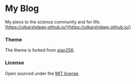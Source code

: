 # My Blog

My piece to the science community and for life. [https://utkarshdeep.github.io/](https://utkarshdeep.github.io/)

### Theme

The theme is forked from [qian256](https://github.com/qian256/qian256.github.io).

### License

Open sourced under the [MIT license](LICENSE.md).

